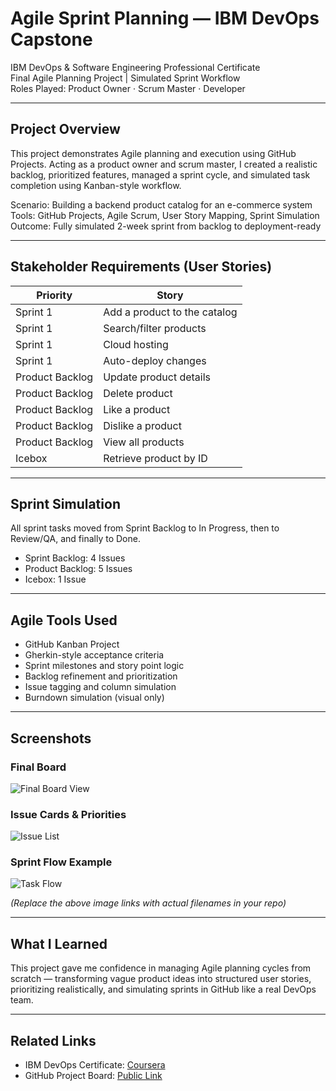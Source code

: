 # Agile Sprint Planning — IBM DevOps Capstone

IBM DevOps & Software Engineering Professional Certificate  
Final Agile Planning Project | Simulated Sprint Workflow  
Roles Played: Product Owner · Scrum Master · Developer

---

## Project Overview

This project demonstrates Agile planning and execution using GitHub Projects. Acting as a product owner and scrum master, I created a realistic backlog, prioritized features, managed a sprint cycle, and simulated task completion using Kanban-style workflow.

Scenario: Building a backend product catalog for an e-commerce system  
Tools: GitHub Projects, Agile Scrum, User Story Mapping, Sprint Simulation  
Outcome: Fully simulated 2-week sprint from backlog to deployment-ready

---

## Stakeholder Requirements (User Stories)

| Priority | Story |
|----------|-------|
| Sprint 1 | Add a product to the catalog |
| Sprint 1 | Search/filter products |
| Sprint 1 | Cloud hosting |
| Sprint 1 | Auto-deploy changes |
| Product Backlog | Update product details |
| Product Backlog | Delete product |
| Product Backlog | Like a product |
| Product Backlog | Dislike a product |
| Product Backlog | View all products |
| Icebox | Retrieve product by ID |

---

## Sprint Simulation

All sprint tasks moved from Sprint Backlog to In Progress, then to Review/QA, and finally to Done.

- Sprint Backlog: 4 Issues
- Product Backlog: 5 Issues
- Icebox: 1 Issue

---

## Agile Tools Used

- GitHub Kanban Project
- Gherkin-style acceptance criteria
- Sprint milestones and story point logic
- Backlog refinement and prioritization
- Issue tagging and column simulation
- Burndown simulation (visual only)

---

## Screenshots

### Final Board
![Final Board View](./screenshots/final_board.png)

### Issue Cards & Priorities
![Issue List](./screenshots/issue_cards.png)

### Sprint Flow Example
![Task Flow](./screenshots/flow_example.png)

*(Replace the above image links with actual filenames in your repo)*

---

## What I Learned

This project gave me confidence in managing Agile planning cycles from scratch — transforming vague product ideas into structured user stories, prioritizing realistically, and simulating sprints in GitHub like a real DevOps team.

---

## Related Links

- IBM DevOps Certificate: [Coursera](https://www.coursera.org/professional-certificates/devops-and-software-engineering)
- GitHub Project Board: [Public Link](https://github.com/17vidhisharma/agile-sprint-planning-ibm/projects)
